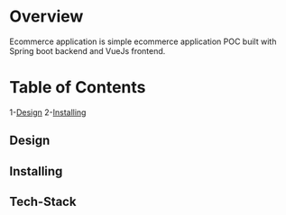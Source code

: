 # Overview

Ecommerce application is simple ecommerce application POC built with Spring boot backend and VueJs frontend. 

# Table of Contents
1-[Design](#design) 
2-[Installing](#installing)

## Design
## Installing
## Tech-Stack


